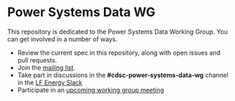 # Power Systems Data WG

This repository is dedicated to the Power Systems Data Working Group. You can get involved in a number of ways.

- Review the current spec in this repository, along with open issues and pull requests.
- Join the [mailing list](https://lists.lfenergy.org/g/cdsc-power-system-data-wg).
- Take part in discussions in the **#cdsc-power-systems-data-wg** channel in the [LF Energy Slack](https://slack.lfenergy.org)
- Participate in an [upcoming working group meeting](https://lists.lfenergy.org/g/cdsc-power-systems-data-wg/calendar)

